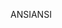 <span data-ttu-id="9aa85-101">ANSI</span><span class="sxs-lookup"><span data-stu-id="9aa85-101">ANSI</span></span>